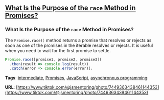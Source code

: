 ## [What Is the Purpose of the `race` Method in Promises?](#what-is-the-purpose-of-the-race-method-in-promises)

### What Is the Purpose of the `race` Method in Promises?

The `Promise.race()` method returns a promise that resolves or rejects as soon as one of the promises in the iterable resolves or rejects. It is useful when you need to wait for the first promise to settle.

```javascript
Promise.race([promise1, promise2, promise3])
  .then(result => console.log(result))
  .catch(error => console.error(error));
```

**Tags**: [intermediate](./level/intermediate), [Promises](./theme/promises), [JavaScript](./theme/javascript), [asynchronous programming](./theme/asynchronous_programming)

**URL**: [https://www.tiktok.com/@jsmentoring/photo/7449363438461144353](https://www.tiktok.com/@jsmentoring/photo/7449363438461144353)
